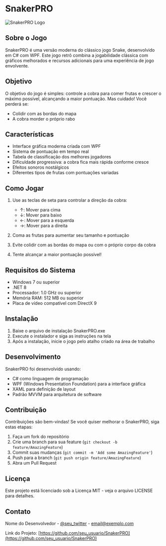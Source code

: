 # SnakerPRO

![SnakerPRO Logo](#)

## Sobre o Jogo

SnakerPRO é uma versão moderna do clássico jogo Snake, desenvolvido em C# com WPF. Este jogo retrô combina a jogabilidade clássica com gráficos melhorados e recursos adicionais para uma experiência de jogo envolvente.

## Objetivo

O objetivo do jogo é simples: controle a cobra para comer frutas e crescer o máximo possível, alcançando a maior pontuação. Mas cuidado! Você perderá se:

- Colidir com as bordas do mapa
- A cobra morder o próprio rabo

## Características

- Interface gráfica moderna criada com WPF
- Sistema de pontuação em tempo real
- Tabela de classificação dos melhores jogadores
- Dificuldade progressiva: a cobra fica mais rápida conforme cresce
- Efeitos sonoros nostálgicos
- Diferentes tipos de frutas com pontuações variadas

## Como Jogar

1. Use as teclas de seta para controlar a direção da cobra:
   - ↑: Mover para cima
   - ↓: Mover para baixo
   - ←: Mover para a esquerda
   - →: Mover para a direita

2. Coma as frutas para aumentar seu tamanho e pontuação
3. Evite colidir com as bordas do mapa ou com o próprio corpo da cobra
4. Tente alcançar a maior pontuação possível!

## Requisitos do Sistema

- Windows 7 ou superior
- .NET 8
- Processador: 1.0 GHz ou superior
- Memória RAM: 512 MB ou superior
- Placa de vídeo compatível com DirectX 9

## Instalação

1. Baixe o arquivo de instalação SnakerPRO.exe
2. Execute o instalador e siga as instruções na tela
3. Após a instalação, inicie o jogo pelo atalho criado na área de trabalho

## Desenvolvimento

SnakerPRO foi desenvolvido usando:
- C# como linguagem de programação
- WPF (Windows Presentation Foundation) para a interface gráfica
- XAML para definição de layout
- Padrão MVVM para arquitetura de software

## Contribuição

Contribuições são bem-vindas! Se você quiser melhorar o SnakerPRO, siga estas etapas:

1. Faça um fork do repositório
2. Crie uma branch para sua feature (`git checkout -b feature/AmazingFeature`)
3. Commit suas mudanças (`git commit -m 'Add some AmazingFeature'`)
4. Push para a branch (`git push origin feature/AmazingFeature`)
5. Abra um Pull Request

## Licença

Este projeto está licenciado sob a Licença MIT - veja o arquivo LICENSE para detalhes.

## Contato

Nome do Desenvolvedor - [@seu_twitter](https://twitter.com/seu_twitter) - email@exemplo.com

Link do Projeto: [https://github.com/seu_usuario/SnakerPRO](https://github.com/seu_usuario/SnakerPRO)
